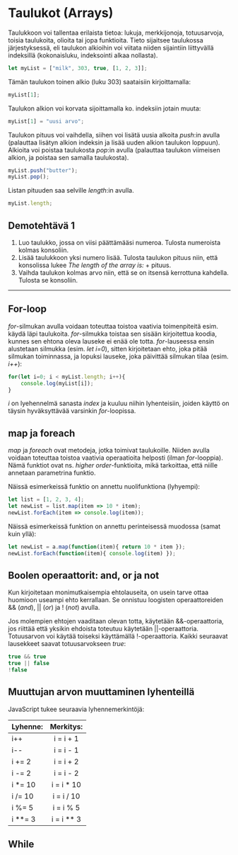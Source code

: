# Taulukot (Arrays)


Taulukkoon voi tallentaa erilaista tietoa: lukuja, merkkijonoja, totuusarvoja, toisia taulukoita, olioita tai jopa funktioita. Tieto sijaitsee taulukossa järjestyksessä, eli taulukon alkioihin voi viitata niiden sijaintiin liittyvällä indeksillä (kokonaisluku, indeksointi alkaa nollasta).

```js
let myList = ["milk", 303, true, [1, 2, 3]];
```

Tämän taulukon toinen alkio (luku 303) saataisiin kirjoittamalla:

```js
myList[1];
```

Taulukon alkion voi korvata sijoittamalla ko. indeksiin jotain muuta:

```js
myList[1] = "uusi arvo";
```

Taulukon pituus voi vaihdella, siihen voi lisätä uusia alkoita *push*:in avulla (palauttaa lisätyn alkion indeksin ja lisää uuden alkion taulukon loppuun). Alkioita voi poistaa taulukosta *pop*:in avulla (palauttaa taulukon viimeisen alkion, ja poistaa sen samalla taulukosta).

```js
myList.push("butter");
myList.pop();
```

Listan pituuden saa selville *length*:in avulla.

```js
myList.length;
```

## Demotehtävä 1

1. Luo taulukko, jossa on viisi päättämääsi numeroa. Tulosta numeroista kolmas konsoliin.
2. Lisää taulukkoon yksi numero lisää. Tulosta taulukon pituus niin, että konsolissa lukee *The length of the array is:* + pituus.
3. Vaihda taulukon kolmas arvo niin, että se on itsensä kerrottuna kahdella. Tulosta se konsoliin.

---

## For-loop

*for*-silmukan avulla voidaan toteuttaa toistoa vaativia toimenpiteitä esim. käydä läpi taulukoita. *for*-silmukka toistaa sen sisään kirjoitettua koodia, kunnes sen ehtona oleva lauseke ei enää ole totta. *for*-lauseessa ensin alustetaan silmukka (esim. *let i=0*), sitten kirjoitetaan ehto, joka pitää silmukan toiminnassa, ja lopuksi lauseke, joka päivittää silmukan tilaa (esim. *i++*):

```js
for(let i=0; i < myList.length; i++){
    console.log(myList[i]);
}
```

*i* on lyehennelmä sanasta *index* ja kuuluu niihin lyhenteisiin, joiden käyttö on täysin hyväksyttävää varsinkin *for*-loopissa.

## map ja foreach

*map* ja *foreach* ovat metodeja, jotka toimivat taulukoille. Niiden avulla voidaan toteuttaa toistoa vaativia operaatioita helposti (ilman *for*-looppia). Nämä funktiot ovat ns. *higher order*-funktioita, mikä tarkoittaa, että niille annetaan parametrina funktio.

Näissä esimerkeissä funktio on annettu nuolifunktiona (lyhyempi):

```js
let list = [1, 2, 3, 4];
let newList = list.map(item => 10 * item);
newList.forEach(item => console.log(item));
```

Näissä esimerkeissä funktion on annettu perinteisessä muodossa (samat kuin yllä):

```js
let newList = a.map(function(item){ return 10 * item });
newList.forEach(function(item){ console.log(item) });
```

## Boolen operaattorit: and, or ja not

Kun kirjoitetaan monimutkaisempia ehtolauseita, on usein tarve ottaa huomioon useampi ehto kerrallaan. Se onnistuu loogisten operaattoreiden && (*and*), \|\| (*or*) ja ! (*not*) avulla.

Jos molempien ehtojen vaaditaan olevan totta, käytetään &&-operaattoria, jos riittää että yksikin ehdoista toteutuu käytetään \|\|-operaattoria. Totuusarvon voi käytää toiseksi käyttämällä !-operaattoria. Kaikki seuraavat lausekkeet saavat totuusarvokseen *true*:

```js
true && true
true || false
!false
```

## Muuttujan arvon muuttaminen lyhenteillä

JavaScript tukee seuraavia lyhennemerkintöjä:

| Lyhenne:    | Merkitys:  |
| ------------- |:-------------:|
| i++  | i = i + 1 |
| i--  | i = i - 1 |
| i += 2 | i = i + 2 |
| i -= 2 | i = i - 2 |
| i *= 10 | i = i * 10 |
| i /= 10 | i = i / 10 |
| i %= 5 | i = i % 5 |
| i **= 3 | i = i ** 3 |

## While
